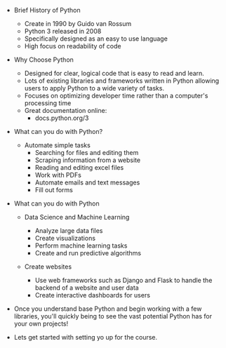 
- Brief History of Python
	- Create in 1990 by Guido van Rossum
	- Python 3 released in 2008
	- Specifically designed as an easy to use language 
	- High focus on readability of code

- Why Choose Python
	- Designed for clear, logical code that is easy to read and learn.
	- Lots of existing libraries and frameworks written in Python allowing users to apply Python to a wide variety of tasks.
	- Focuses on optimizing developer time rather than a computer's processing time
	- Great documentation online:
		- docs.python.org/3

- What can you do with Python?
	- Automate simple tasks
		-  Searching for files and editing them
		-  Scraping information from a website
		-  Reading and editing excel files
		-  Work with PDFs
		-  Automate emails and text messages
		-  Fill out forms

- What can you do with Python
	- Data Science and Machine Learning
		- Analyze large data files
		- Create visualizations
		- Perform machine learning tasks
		- Create and run predictive algorithms
	
	- Create websites
		- Use web frameworks such as Django and Flask to handle the backend of a website and user data
		- Create interactive dashboards for users


- Once you understand base Python and begin working with a few libraries, you'll quickly being to see the vast potential Python has for your own projects!


- Lets get started with setting yo up for the course.
	